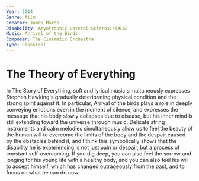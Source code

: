 ```yaml
---
Year: 2014
Genre: film
Creator: James Marsh
Disability: Amyotrophic Lateral Sclerosis(ALS)
Music: Arrival of the Birds
Composer: The Cinematic Orchestra
Type: Classical
---
```


# The Theory of Everything

In The Story of Everything, soft and lyrical music simultaneously expresses Stephen Hawking's gradually deteriorating physical condition and the strong spirit against it. In particular, Arrival of the birds plays a role in deeply conveying emotions even in the moment of silence, and expresses the message that his body slowly collapses due to disease, but his inner mind is still extending toward the universe through music. Delicate string instruments and calm melodies simultaneously allow us to feel the beauty of the human will to overcome the limits of the body and the despair caused by the obstacles behind it, and I think this symbolically shows that the disability he is experiencing is not just pain or despair, but a process of constant self-overcoming. If you dig deep, you can also feel the sorrow and longing for his young life with a healthy body, and you can also feel his will to accept himself, which has changed outrageously from the past, and to focus on what he can do now.
